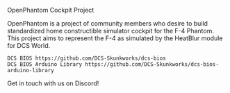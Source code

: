 OpenPhantom Cockpit Project

OpenPhantom is a project of community members who desire to build standardized home constructible simulator cockpit for the F-4 Phantom. This project aims to represent the F-4 as simulated by the HeatBlur module for DCS World.

    DCS BIOS https://github.com/DCS-Skunkworks/dcs-bios
    DCS BIOS Arduino Library https://github.com/DCS-Skunkworks/dcs-bios-arduino-library

Get in touch with us on Discord!
